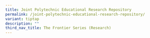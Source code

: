 ```yaml
---
title: Joint Polytechnic Educational Research Repository
permalink: /joint-polytechnic-educational-research-repository/
variant: tiptap
description: ""
third_nav_title: The Frontier Series (Research)
---
```

<p></p>